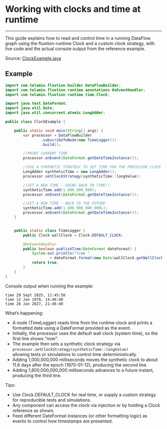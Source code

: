 # Working with clocks and time at runtime
---

This guide explains how to read and control time in a running DataFlow graph using the fluxtion-runtime Clock and a
custom clock strategy, with live code and the actual console output from the reference example.

Source: [ClockExample.java]({{fluxtion_example_src}}/reference/src/main/java/com/telamin/fluxtion/example/reference/runtime/clock/ClockExample.java)

## Example 

```java
import com.telamin.fluxtion.builder.DataFlowBuilder;
import com.telamin.fluxtion.runtime.annotations.OnEventHandler;
import com.telamin.fluxtion.runtime.time.Clock;

import java.text.DateFormat;
import java.util.Date;
import java.util.concurrent.atomic.LongAdder;

public class ClockExample {

    public static void main(String[] args) {
        var processor = DataFlowBuilder
                .subscribeToNode(new TimeLogger())
                .build();

        //PRINT CURRENT TIME
        processor.onEvent(DateFormat.getDateTimeInstance());

        //USE A SYNTHETIC STRATEGY TO SET TIME FOR THE PROCESSOR CLOCK
        LongAdder syntheticTime = new LongAdder();
        processor.setClockStrategy(syntheticTime::longValue);

        //SET A NEW TIME - GOING BACK IN TIME!!
        syntheticTime.add(1_000_000_000);
        processor.onEvent(DateFormat.getDateTimeInstance());

        //SET A NEW TIME - BACK TO THE FUTURE
        syntheticTime.add(1_800_000_000_000L);
        processor.onEvent(DateFormat.getDateTimeInstance());
    }


    public static class TimeLogger {
        public Clock wallClock = Clock.DEFAULT_CLOCK;

        @OnEventHandler
        public boolean publishTime(DateFormat dateFormat) {
            System.out.println("time " 
                    + dateFormat.format(new Date(wallClock.getWallClockTime())));
            return true;
        }
    }
}
```

Console output when running the example:

```console
time 29 Sept 2025, 11:45:58
time 12 Jan 1970, 14:46:40
time 26 Jan 2027, 21:46:40
```

What’s happening:

- A node (TimeLogger) reads time from the runtime clock and prints a formatted date using a DateFormat provided as the
  event.
- Initially, the processor uses the default wall clock (system time), so the first line shows “now”.
- The example then sets a synthetic clock strategy via<br/> `processor.setClockStrategy(syntheticTime::longValue)`<br/> allowing
  tests or simulations to control time deterministically.
- Adding 1,000,000,000 milliseconds moves the synthetic clock to about 11.6 days after the epoch (1970-01-12), producing
  the second line.
- Adding 1,800,000,000,000 milliseconds advances to a future instant, producing the third line.

Tips:

- Use Clock.DEFAULT_CLOCK for real time, or supply a custom strategy for reproducible tests and simulations.
- Any component can access the clock via injection or by holding a Clock reference as shown.
- Feed different DateFormat instances (or other formatting logic) as events to control how timestamps are presented.
